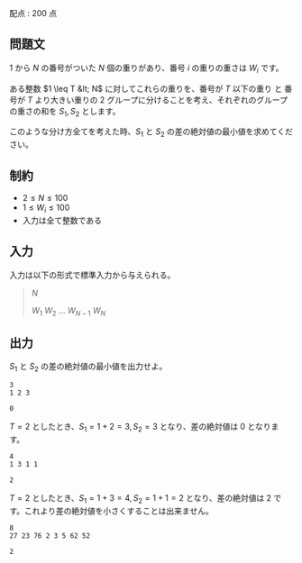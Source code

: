 配点 : $200$ 点

## 問題文

$1$ から $N$ の番号がついた $N$ 個の重りがあり、番号 $i$ の重りの重さは $W_i$ です。

ある整数 $1 \leq T &lt; N$ に対してこれらの重りを、番号が $T$ 以下の重り と 番号が $T$ より大きい重りの $2$ グループに分けることを考え、それぞれのグループの重さの和を $S_1, S_2$ とします。

このような分け方全てを考えた時、$S_1$ と $S_2$ の差の絶対値の最小値を求めてください。

## 制約

- $2 \leq N \leq 100$
- $1 \leq W_i \leq 100$
- 入力は全て整数である

## 入力

入力は以下の形式で標準入力から与えられる。

> $N$
> 
> $W_1$ $W_2$ $...$ $W_{N-1}$ $W_N$

## 出力

$S_1$ と $S_2$ の差の絶対値の最小値を出力せよ。

```input1
3
1 2 3
```

```output1
0
```

$T = 2$ としたとき、$S_1 = 1 + 2 = 3, S_2 = 3$ となり、差の絶対値は $0$ となります。

```input2
4
1 3 1 1
```

```output2
2
```

$T = 2$ としたとき、$S_1 = 1 + 3 = 4, S_2 = 1 + 1 = 2$ となり、差の絶対値は $2$ です。これより差の絶対値を小さくすることは出来ません。

```input3
8
27 23 76 2 3 5 62 52
```

```output3
2
```